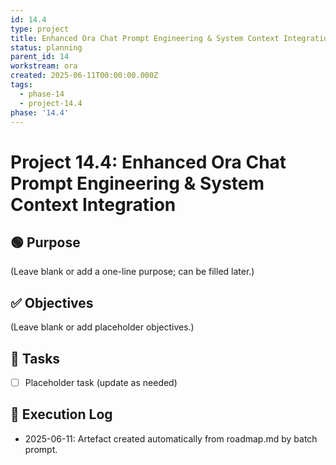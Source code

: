 ```yaml
---
id: 14.4
type: project
title: Enhanced Ora Chat Prompt Engineering & System Context Integration
status: planning
parent_id: 14
workstream: ora
created: 2025-06-11T00:00:00.000Z
tags:
  - phase-14
  - project-14.4
phase: '14.4'
---
```


# Project 14.4: Enhanced Ora Chat Prompt Engineering & System Context Integration

## 🟢 Purpose

(Leave blank or add a one-line purpose; can be filled later.)

## ✅ Objectives

(Leave blank or add placeholder objectives.)

## 🔨 Tasks

- [ ] Placeholder task (update as needed)

## 🧾 Execution Log

- 2025-06-11: Artefact created automatically from roadmap.md by batch prompt.
